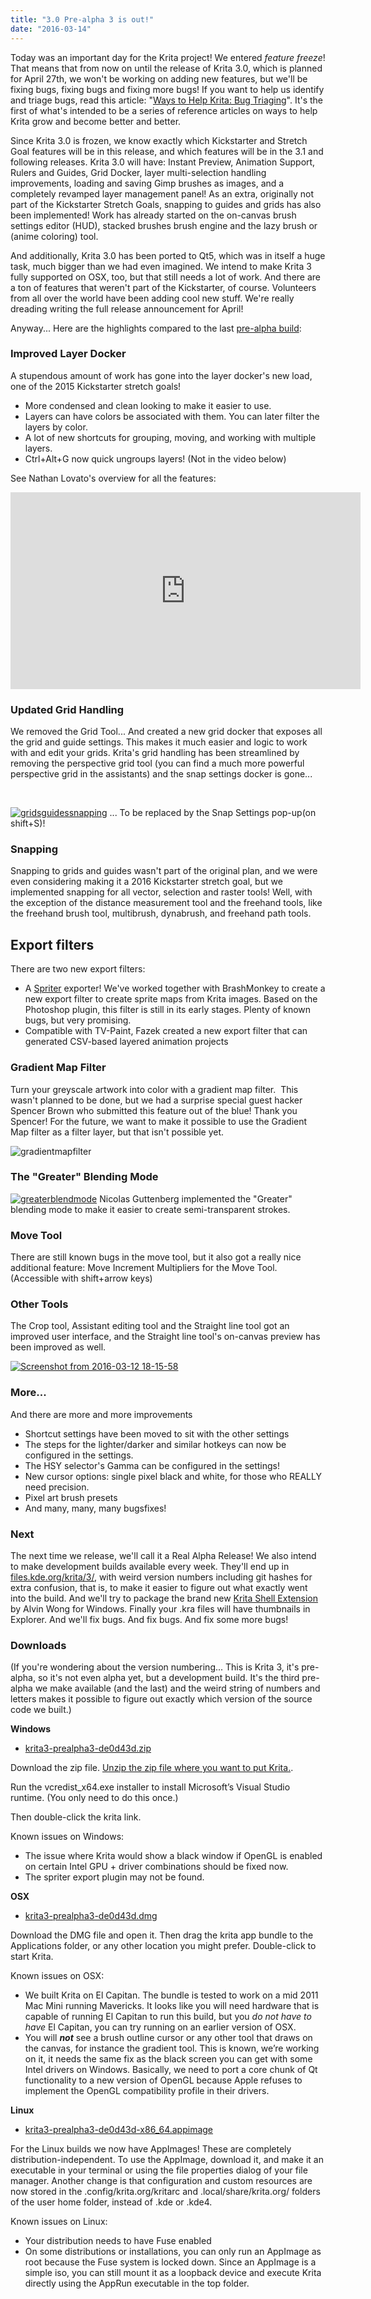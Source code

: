 ```yaml
---
title: "3.0 Pre-alpha 3 is out!"
date: "2016-03-14"
---
```


Today was an important day for the Krita project! We entered _feature freeze_! That means that from now on until the release of Krita 3.0, which is planned for April 27th, we won't be working on adding new features, but we'll be fixing bugs, fixing bugs and fixing more bugs! If you want to help us identify and triage bugs, read this article: "[Ways to Help Krita: Bug Triaging](/posts/ways-to-help-krita-bug-triaging/)". It's the first of what's intended to be a series of reference articles on ways to help Krita grow and become better and better.

Since Krita 3.0 is frozen, we know exactly which Kickstarter and Stretch Goal features will be in this release, and which features will be in the 3.1 and following releases. Krita 3.0 will have: Instant Preview, Animation Support, Rulers and Guides, Grid Docker, layer multi-selection handling improvements, loading and saving Gimp brushes as images, and a completely revamped layer management panel! As an extra, originally not part of the Kickstarter Stretch Goals, snapping to guides and grids has also been implemented! Work has already started on the on-canvas brush settings editor (HUD), stacked brushes brush engine and the lazy brush or (anime coloring) tool.

And additionally, Krita 3.0 has been ported to Qt5, which was in itself a huge task, much bigger than we had even imagined. We intend to make Krita 3 fully supported on OSX, too, but that still needs a lot of work. And there are a ton of features that weren't part of the Kickstarter, of course. Volunteers from all over the world have been adding cool new stuff. We're really dreading writing the full release announcement for April!

Anyway... Here are the highlights compared to the last [pre-alpha build](/posts/krita-2-9-11-and-the-second-3-0-alpha-build/):

### Improved Layer Docker

A stupendous amount of work has gone into the layer docker's new load, one of the 2015 Kickstarter stretch goals!

- More condensed and clean looking to make it easier to use.
- Layers can have colors be associated with them. You can later filter the layers by color.
- A lot of new shortcuts for grouping, moving, and working with multiple layers.
- Ctrl+Alt+G now quick ungroups layers! (Not in the video below)

See Nathan Lovato's overview for all the features: 

<iframe src="https://www.youtube.com/embed/uGiucAklXXc" width="560" height="315" frameborder="0" allowfullscreen="allowfullscreen"></iframe>

### Updated Grid Handling

We removed the Grid Tool... And created a new grid docker that exposes all the grid and guide settings. This makes it much easier and logic to work with and edit your grids. Krita's grid handling has been streamlined by removing the perspective grid tool (you can find a much more powerful perspective grid in the assistants) and the snap settings docker is gone...

 

[![gridsguidessnapping](../images/gridsguidessnapping-1024x569.png)](https://krita.org/wp-content/uploads/2016/03/gridsguidessnapping.png) ... To be replaced by the Snap Settings pop-up(on shift+S)!

### Snapping

Snapping to grids and guides wasn't part of the original plan, and we were even considering making it a 2016 Kickstarter stretch goal, but we implemented snapping for all vector, selection and raster tools! Well, with the exception of the distance measurement tool and the freehand tools, like the freehand brush tool, multibrush, dynabrush, and freehand path tools.

## Export filters

There are two new export filters:

- A [Spriter](https://brashmonkey.com/) exporter! We've worked together with BrashMonkey to create a new export filter to create sprite maps from Krita images. Based on the Photoshop plugin, this filter is still in its early stages. Plenty of known bugs, but very promising.
- Compatible with TV-Paint, Fazek created a new export filter that can generated CSV-based layered animation projects

### Gradient Map Filter

Turn your greyscale artwork into color with a gradient map filter.  This wasn't planned to be done, but we had a surprise special guest hacker Spencer Brown who submitted this feature out of the blue! Thank you Spencer! For the future, we want to make it possible to use the Gradient Map filter as a filter layer, but that isn't possible yet.

![gradientmapfilter](../images/gradientmapfilter-1024x635.png)

### The "Greater" Blending Mode

[![greaterblendmode](../images/greaterblendmode.gif)](https://krita.org/wp-content/uploads/2016/03/greaterblendmode.gif) Nicolas Guttenberg implemented the "Greater" blending mode to make it easier to create semi-transparent strokes.

### Move Tool

There are still known bugs in the move tool, but it also got a really nice additional feature: Move Increment Multipliers for the Move Tool. (Accessible with shift+arrow keys)

### Other Tools

The Crop tool, Assistant editing tool and the Straight line tool got an improved user interface, and the Straight line tool's on-canvas preview has been improved as well.

[![Screenshot from 2016-03-12 18-15-58](../images/Screenshot-from-2016-03-12-18-15-58-1024x691.png)](https://krita.org/wp-content/uploads/2016/03/Screenshot-from-2016-03-12-18-15-58.png)

### More...

And there are more and more improvements

- Shortcut settings have been moved to sit with the other settings
- The steps for the lighter/darker and similar hotkeys can now be configured in the settings.
- The HSY selector's Gamma can be configured in the settings!
- New cursor options: single pixel black and white, for those who REALLY need precision.
- Pixel art brush presets
- And many, many, many bugsfixes!

### Next

The next time we release, we'll call it a Real Alpha Release! We also intend to make development builds available every week. They'll end up in [files.kde.org/krita/3/](http://files.kde.org/krita/3), with weird version numbers including git hashes for extra confusion, that is, to make it easier to figure out what exactly went into the build. And we'll try to package the brand new [Krita Shell Extension](https://github.com/alvinhochun/KritaShellExtension) by Alvin Wong for Windows. Finally your .kra files will have thumbnails in Explorer. And we'll fix bugs. And fix bugs. And fix some more bugs!

### Downloads

(If you're wondering about the version numbering... This is Krita 3, it's pre-alpha, so it's not even alpha yet, but a development build. It's the third pre-alpha we make available (and the last) and the weird string of numbers and letters makes it possible to figure out exactly which version of the source code we built.)

**Windows**

- [krita3-prealpha3-de0d43d.zip](http://files.kde.org/krita/3/windows/krita3-prealpha3-de0d43d.zip)

Download the zip file. [Unzip the zip file where you want to put Krita.](http://windows.microsoft.com/en-us/windows-10/zip-and-unzip-files#v1h=tab02).

Run the vcredist\_x64.exe installer to install Microsoft’s Visual Studio runtime. (You only need to do this once.)

Then double-click the krita link.

Known issues on Windows:

- The issue where Krita would show a black window if OpenGL is enabled on certain Intel GPU + driver combinations should be fixed now.
- The spriter export plugin may not be found.

**OSX**

- [krita3-prealpha3-de0d43d.dmg](http://files.kde.org/krita/3/osx/krita3-prealpha3-de0d43d.dmg)

Download the DMG file and open it. Then drag the krita app bundle to the Applications folder, or any other location you might prefer. Double-click to start Krita.

Known issues on OSX:

- We built Krita on El Capitan. The bundle is tested to work on a mid 2011 Mac Mini running Mavericks. It looks like you will need hardware that is capable of running El Capitan to run this build, but you _do not have to have_ El Capitan, you can try running on an earlier version of OSX.
- You will **_not_** see a brush outline cursor or any other tool that draws on the canvas, for instance the gradient tool. This is known, we’re working on it, it needs the same fix as the black screen you can get with some Intel drivers on Windows. Basically, we need to port a core chunk of Qt functionality to a new version of OpenGL because Apple refuses to implement the OpenGL compatibility profile in their drivers.

**Linux**

- [krita3-prealpha3-de0d43d-x86\_64.appimage](http://files.kde.org/krita/3/linux/krita3-prealpha3-de0d43d-x86_64.appimage)

For the Linux builds we now have AppImages! These are completely distribution-independent. To use the AppImage, download it, and make it an executable in your terminal or using the file properties dialog of your file manager. Another change is that configuration and custom resources are now stored in the .config/krita.org/kritarc and .local/share/krita.org/ folders of the user home folder, instead of .kde or .kde4.

Known issues on Linux:

- Your distribution needs to have Fuse enabled
- On some distributions or installations, you can only run an AppImage as root because the Fuse system is locked down. Since an AppImage is a simple iso, you can still mount it as a loopback device and execute Krita directly using the AppRun executable in the top folder.
